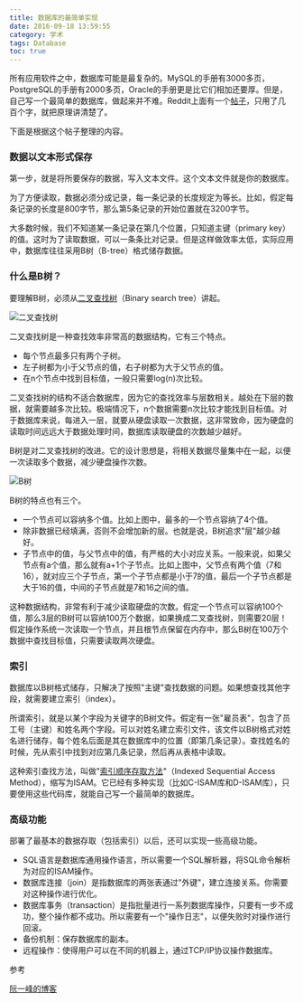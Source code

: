 ```yaml
---
title: 数据库的最简单实现
date: 2016-09-18 13:59:55
category: 学术
tags: Database
toc: true
---
```


所有应用软件之中，数据库可能是最复杂的。MySQL的手册有3000多页，PostgreSQL的手册有2000多页，Oracle的手册更是比它们相加还要厚。但是，自己写一个最简单的数据库，做起来并不难。Reddit上面有一个[帖子](http://www.reddit.com/r/Database/comments/27u6dy/how_do_you_build_a_database/ciggal8)，只用了几百个字，就把原理讲清楚了。

下面是根据这个帖子整理的内容。

### 数据以文本形式保存

第一步，就是将所要保存的数据，写入文本文件。这个文本文件就是你的数据库。

为了方便读取，数据必须分成记录，每一条记录的长度规定为等长。比如，假定每条记录的长度是800字节，那么第5条记录的开始位置就在3200字节。

大多数时候，我们不知道某一条记录在第几个位置，只知道主键（primary key）的值。这时为了读取数据，可以一条条比对记录。但是这样做效率太低，实际应用中，数据库往往采用B树（B-tree）格式储存数据。

### 什么是B树？

要理解B树，必须从[二叉查找树](http://zh.wikipedia.org/wiki/%E4%BA%8C%E5%85%83%E6%90%9C%E5%B0%8B%E6%A8%B9)（Binary search tree）讲起。

![二叉查找树](/images/database-binary-search-tree.png "Binary search tree")

二叉查找树是一种查找效率非常高的数据结构，它有三个特点。

* 每个节点最多只有两个子树。
* 左子树都为小于父节点的值，右子树都为大于父节点的值。
* 在n个节点中找到目标值，一般只需要log(n)次比较。

二叉查找树的结构不适合数据库，因为它的查找效率与层数相关。越处在下层的数据，就需要越多次比较。极端情况下，n个数据需要n次比较才能找到目标值。对于数据库来说，每进入一层，就要从硬盘读取一次数据，这非常致命，因为硬盘的读取时间远远大于数据处理时间，数据库读取硬盘的次数越少越好。

B树是对二叉查找树的改进。它的设计思想是，将相关数据尽量集中在一起，以便一次读取多个数据，减少硬盘操作次数。

![B树](/images/database-b-tree.png "B Tree")

B树的特点也有三个。

* 一个节点可以容纳多个值。比如上图中，最多的一个节点容纳了4个值。
* 除非数据已经填满，否则不会增加新的层。也就是说，B树追求"层"越少越好。
* 子节点中的值，与父节点中的值，有严格的大小对应关系。一般来说，如果父节点有a个值，那么就有a+1个子节点。比如上图中，父节点有两个值（7和16），就对应三个子节点，第一个子节点都是小于7的值，最后一个子节点都是大于16的值，中间的子节点就是7和16之间的值。

这种数据结构，非常有利于减少读取硬盘的次数。假定一个节点可以容纳100个值，那么3层的B树可以容纳100万个数据，如果换成二叉查找树，则需要20层！假定操作系统一次读取一个节点，并且根节点保留在内存中，那么B树在100万个数据中查找目标值，只需要读取两次硬盘。

### 索引

数据库以B树格式储存，只解决了按照"主键"查找数据的问题。如果想查找其他字段，就需要建立索引（index）。

所谓索引，就是以某个字段为关键字的B树文件。假定有一张"雇员表"，包含了员工号（主键）和姓名两个字段。可以对姓名建立索引文件，该文件以B树格式对姓名进行储存，每个姓名后面是其在数据库中的位置（即第几条记录）。查找姓名的时候，先从索引中找到对应第几条记录，然后再从表格中读取。

这种索引查找方法，叫做"[索引顺序存取方法](http://en.wikipedia.org/wiki/ISAM)"（Indexed Sequential Access Method），缩写为ISAM。它已经有多种实现（比如C-ISAM库和D-ISAM库），只要使用这些代码库，就能自己写一个最简单的数据库。

### 高级功能

部署了最基本的数据存取（包括索引）以后，还可以实现一些高级功能。

* SQL语言是数据库通用操作语言，所以需要一个SQL解析器，将SQL命令解析为对应的ISAM操作。
* 数据库连接（join）是指数据库的两张表通过"外键"，建立连接关系。你需要对这种操作进行优化。
* 数据库事务（transaction）是指批量进行一系列数据库操作，只要有一步不成功，整个操作都不成功。所以需要有一个"操作日志"，以便失败时对操作进行回滚。
* 备份机制：保存数据库的副本。
* 远程操作：使得用户可以在不同的机器上，通过TCP/IP协议操作数据库。

参考

[阮一峰的博客](http://www.ruanyifeng.com/blog/2014/07/database_implementation.html)